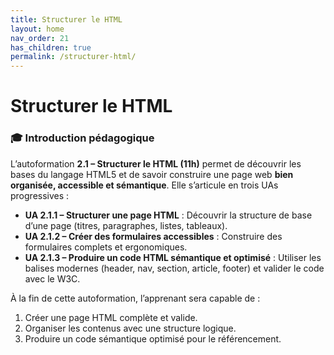 ```yaml
---
title: Structurer le HTML
layout: home
nav_order: 21
has_children: true
permalink: /structurer-html/
---
```


# Structurer le HTML

### 🎓 Introduction pédagogique

L’autoformation **2.1 – Structurer le HTML (11h)** permet de découvrir les bases du langage HTML5 et de savoir construire une page web **bien organisée, accessible et sémantique**.
Elle s’articule en trois UAs progressives :

* **UA 2.1.1 – Structurer une page HTML** : Découvrir la structure de base d’une page (titres, paragraphes, listes, tableaux).
* **UA 2.1.2 – Créer des formulaires accessibles** : Construire des formulaires complets et ergonomiques.
* **UA 2.1.3 – Produire un code HTML sémantique et optimisé** : Utiliser les balises modernes (header, nav, section, article, footer) et valider le code avec le W3C.

À la fin de cette autoformation, l’apprenant sera capable de :

1. Créer une page HTML complète et valide.
2. Organiser les contenus avec une structure logique.
3. Produire un code sémantique optimisé pour le référencement.

